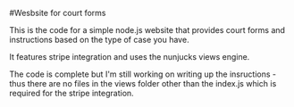 #Wesbsite for court forms 

This is the code for a simple node.js website that provides court forms and instructions based on the type of case you have.  

It features stripe integration and uses the nunjucks views engine.  

The code is complete but I'm still working on writing up the insructions - thus there are no files in the views folder other than the index.js which is required for the stripe integration.  
